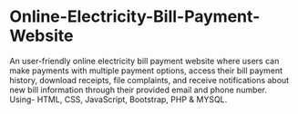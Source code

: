 # Online-Electricity-Bill-Payment-Website
An user-friendly online electricity bill payment website where users can make payments with multiple payment options, access their bill payment history, download receipts, file complaints, and receive notifications about new bill information through their provided email and phone number. 
<br>
Using- HTML, CSS, JavaScript, Bootstrap, PHP & MYSQL.

